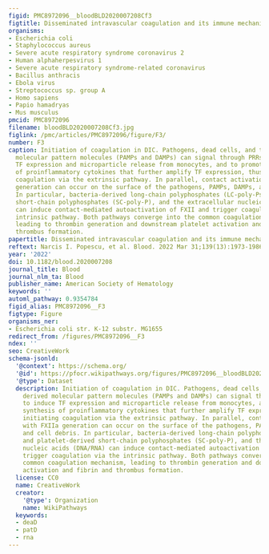 ```yaml
---
figid: PMC8972096__bloodBLD2020007208Cf3
figtitle: Disseminated intravascular coagulation and its immune mechanisms
organisms:
- Escherichia coli
- Staphylococcus aureus
- Severe acute respiratory syndrome coronavirus 2
- Human alphaherpesvirus 1
- Severe acute respiratory syndrome-related coronavirus
- Bacillus anthracis
- Ebola virus
- Streptococcus sp. group A
- Homo sapiens
- Papio hamadryas
- Mus musculus
pmcid: PMC8972096
filename: bloodBLD2020007208Cf3.jpg
figlink: /pmc/articles/PMC8972096/figure/F3/
number: F3
caption: Initiation of coagulation in DIC. Pathogens, dead cells, and their derived
  molecular pattern molecules (PAMPs and DAMPs) can signal through PRRs to induce
  TF expression and microparticle release from monocytes, and to promote synthesis
  of proinflammatory cytokines that further amplify TF expression, thus initiating
  coagulation via the extrinsic pathway. In parallel, contact activation with FXIIa
  generation can occur on the surface of the pathogens, PAMPs, DAMPs, and cell debris.
  In particular, bacteria-derived long-chain polyphosphates (LC-poly-Ps) and platelet-derived
  short-chain polyphosphates (SC-poly-P), and the extracellular nucleic acids (DNA/RNA)
  can induce contact-mediated autoactivation of FXII and trigger coagulation via the
  intrinsic pathway. Both pathways converge into the common coagulation mechanism,
  leading to thrombin generation and downstream platelet activation and fibrin and
  thrombus formation.
papertitle: Disseminated intravascular coagulation and its immune mechanisms.
reftext: Narcis I. Popescu, et al. Blood. 2022 Mar 31;139(13):1973-1986.
year: '2022'
doi: 10.1182/blood.2020007208
journal_title: Blood
journal_nlm_ta: Blood
publisher_name: American Society of Hematology
keywords: ''
automl_pathway: 0.9354784
figid_alias: PMC8972096__F3
figtype: Figure
organisms_ner:
- Escherichia coli str. K-12 substr. MG1655
redirect_from: /figures/PMC8972096__F3
ndex: ''
seo: CreativeWork
schema-jsonld:
  '@context': https://schema.org/
  '@id': https://pfocr.wikipathways.org/figures/PMC8972096__bloodBLD2020007208Cf3.html
  '@type': Dataset
  description: Initiation of coagulation in DIC. Pathogens, dead cells, and their
    derived molecular pattern molecules (PAMPs and DAMPs) can signal through PRRs
    to induce TF expression and microparticle release from monocytes, and to promote
    synthesis of proinflammatory cytokines that further amplify TF expression, thus
    initiating coagulation via the extrinsic pathway. In parallel, contact activation
    with FXIIa generation can occur on the surface of the pathogens, PAMPs, DAMPs,
    and cell debris. In particular, bacteria-derived long-chain polyphosphates (LC-poly-Ps)
    and platelet-derived short-chain polyphosphates (SC-poly-P), and the extracellular
    nucleic acids (DNA/RNA) can induce contact-mediated autoactivation of FXII and
    trigger coagulation via the intrinsic pathway. Both pathways converge into the
    common coagulation mechanism, leading to thrombin generation and downstream platelet
    activation and fibrin and thrombus formation.
  license: CC0
  name: CreativeWork
  creator:
    '@type': Organization
    name: WikiPathways
  keywords:
  - deaD
  - patD
  - rna
---
```

